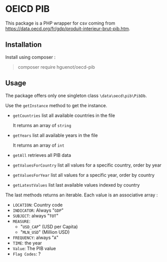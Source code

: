 # OEICD PIB

This package is a PHP wrapper for csv coming from https://data.oecd.org/fr/gdp/produit-interieur-brut-pib.htm.


## Installation

Install using composer : 

> composer require hguenot/oecd-pib

## Usage

The package offers only one singleton class `\data\oecd\pib\PibDb`.

Use the `getInstance` method to get the instance. 

- `getCountries` list all available countries in the file

  It returns an array of `string`

- `getYears` list all available years in the file

  It returns an array of `int`

- `getAll` retrieves all PIB data
- `getValuesForCountry` list all values for a specific country, order by year
- `getValuesForYear` list all values for a specific year, order by country
- `getLatestValues` list last available values indexed by country

The last methods returns an iterable. Each value is an associative array : 

- `LOCATION`: Country code
- `INDICATOR`: Always "`GDP`"
- `SUBJECT`: always "`TOT`"
- `MEASURE`: 
  - "`USD_CAP`" (USD per Capita)
  - "`MLN_USD`" (Million USD)
- `FREQUENCY`: always "`A`"
- `TIME`: the year
- `Value`: The PIB value
- `Flag Codes`: ?
 

